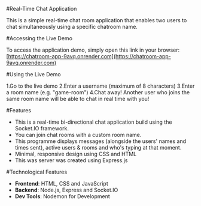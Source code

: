 #Real-Time Chat Application

This is a simple real-time chat room application that enables two users to chat simultaneously using a specific chatroom name.

#Accessing the Live Demo

To access the application demo, simply open this link in your browser:
[https://chatroom-app-9avq.onrender.com](https://chatroom-app-9avq.onrender.com)

#Using the Live Demo

1.Go to the live demo
2.Enter a username (maximum of 8 characters)
3.Enter a room name (e.g. "game-room")
4.Chat away! Another user who joins the same room name will be able to chat in real time with you!

#Features

- This is a real-time bi-directional chat application build using the Socket.IO framework.
- You can join chat rooms with a custom room name.
- This programme displays messages (alongside the users' names and times sent), active users & rooms and who's typing at that moment.
- Minimal, responsive design using CSS and HTML
- This was server was created using Express.js

#Technological Features
- **Frontend**: HTML, CSS and JavaScript
- **Backend**: Node.js, Express and Socket.IO
- **Dev Tools**: Nodemon for Development
